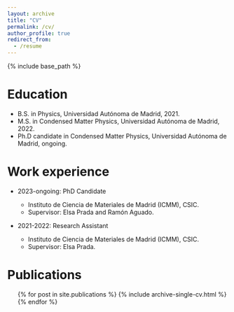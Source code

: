 ```yaml
---
layout: archive
title: "CV"
permalink: /cv/
author_profile: true
redirect_from:
  - /resume
---
```


{% include base_path %}

Education
======
* B.S. in Physics, Universidad Autónoma de Madrid, 2021.
* M.S. in Condensed Matter Physics, Universidad Autónoma de Madrid, 2022.
* Ph.D candidate in Condensed Matter Physics, Universidad Autónoma de Madrid, ongoing.

Work experience
======
* 2023-ongoing: PhD Candidate
  * Instituto de Ciencia de Materiales de Madrid (ICMM), CSIC.
  * Supervisor: Elsa Prada and Ramón Aguado.

* 2021-2022: Research Assistant
  * Instituto de Ciencia de Materiales de Madrid (ICMM), CSIC.
  * Supervisor: Elsa Prada.
  

Publications
======
  <ul>{% for post in site.publications %}
    {% include archive-single-cv.html %}
  {% endfor %}</ul>
  

